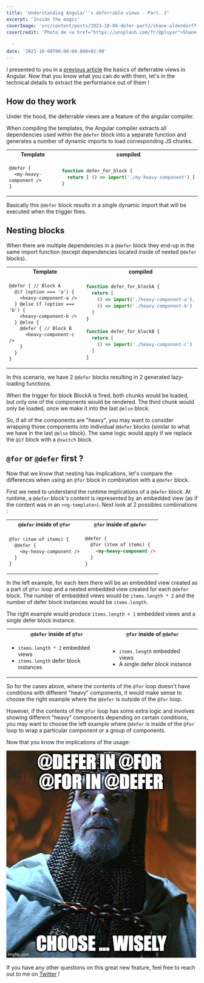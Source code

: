 ```yaml
---
title: 'Understanding Angular''s deferrable views - Part. 2'
excerpt: 'Inside the magic'
coverImage: 'src/content/posts/2023-10-08-defer-part2/shane-aldendorff-mQHEgroKw2k-unsplash.jpg'
coverCredit: 'Photo de <a href="https://unsplash.com/fr/@pluyar">Shane Aldendorff</a> sur <a href="https://unsplash.com/fr/photos/mQHEgroKw2k">Unsplash</a>
  
  '
date: '2023-10-08T00:00:00.000+02:00'
---
```


I presented to you in a [previous article](/blog/2023-10-05-defer-part1) the basics of deferrable views in Angular. Now that you know what you can do with them, let's in the technical details to extract the performance out of them !

## How do they work

Under the hood, the deferrable views are a feature of the angular compiler.

When compiling the templates, the Angular compiler extracts all dependencies used within the `@defer` block into a separate function and generates a number of dynamic imports to load corresponding JS chunks.

<table>
<tr><th>Template </th><th>compiled</th></tr>
<tr>
<td>

```cshtml
@defer {
  <my-heavy-component />
}
```

</td>
<td>

```ts
function defer_for_block {
  return [ () => import('./my-heavy-component') ]
}
```

</td></tr></table>

Basically this `@defer` block results in a single dynamic import that will be executed when the trigger fires.

## Nesting blocks

When there are multiple dependencies in a `@defer` block they end-up in the same import function (except dependencies located inside of nested `@defer` blocks).

<table>
<tr><th>Template </th><th>compiled</th></tr>
<tr>
<td>

```cshtml
@defer { // Block A
  @if (option === 'a') {
    <heavy-component-a />
  } @else if (option === 'b') {
    <heavy-component-b />
  } @else {
    @defer { // Block B
      <heavy-component-c />
    }
  }
}
```

</td>
<td>

```ts
function defer_for_blockA {
  return [
    () => import('./heavy-component-a'),
    () => import('./heavy-component-b')
  ]
}

function defer_for_blockB {
  return [
    () => import('./heavy-component-c')
  ]
}
```

</td></tr></table>

In this scenario, we have 2 `@defer` blocks resulting in 2 generated lazy-loading functions.

When the trigger for block BlockA is fired, both chunks would be loaded, but only one of the components would be rendered. The third chunk would only be loaded, once we make it into the last `@else` block.

So, if all of the components are "heavy", you may want to consider wrapping those components into individual `@defer` blocks (similar to what we have in the last `@else` block). The same logic would apply if we replace the `@if` block with a `@switch` block.

## `@for` or `@defer` first ?

Now that we know that nesting has implications, let's compare the differences when using an `@for` block in combination with a `@defer` block.

First we need to understand the runtime implications of a `@defer` block.
At runtime, a `@defer` block's content is represented by an embedded view (as if the content was in an `<ng-template>`). Next look at 2 possibles combinations :

<table>
<tr>
  <th><code>@defer</code> inside of <code>@for</code></th>
  <th><code>@for</code> inside of <code>@defer</code></th>
</tr>
<tr>
<td>

```cshtml
@for (item of items) {
  @defer {
    <my-heavy-component />
  }
}
```

</td>
<td>

```html
@defer {
  @for (item of items) {
    <my-heavy-component />
  }
}
```

</td></tr>
</table>

In the left example, for each item there will be an embedded view created as a part of `@for` loop and a nested embedded view created for each `@defer` block. The number of embedded views would be `items.length * 2` and the number of defer block instances would be `items.length`.

The right example would produce `items.length + 1` embedded views and a single defer block instance.

<table>
<tr>
  <th><code>@defer</code> inside of <code>@for</code></th>
  <th><code>@for</code> inside of <code>@defer</code></th>
</tr>
<tr>
<td>
  <ul>
    <li><code>items.length * 2</code> embedded views </li>
    <li><code>items.length</code> defer block instances
  </ul>
  </td>
<td>
  <ul>
    <li><code>items.length</code> embedded views </li>
    <li>A single defer block instance
  </ul>
</td>
</tr>
</table>

So for the cases above, where the contents of the `@for` loop doesn't have conditions with different "heavy" components, it would make sense to choose the right example where the `@defer` is outside of the `@for` loop.

However, if the contents of the `@for` loop has some extra logic and involves showing different "heavy" components depending on certain conditions, you may want to choose the left example where `@defer` is inside of the `@for` loop to wrap a particular component or a group of components.

Now that you know the implications of the usage:

![test](src/content/posts/2023-10-08-defer-part2/81t40e.jpg)

If you have any other questions on this great new feature, feel free to reach out to me on [Twitter](https://twitter.com/Jean__Meche) !
